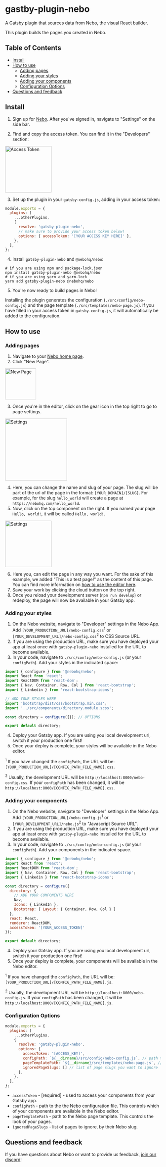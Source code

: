 # gastby-plugin-nebo

A Gatsby plugin that sources data from Nebo, the visual React builder.

This plugin builds the pages you created in Nebo.

## Table of Contents
- [Install](#install)
- [How to use](#how-to-use)
  - [Adding pages](#adding-pages)
  - [Adding your styles](#adding-your-styles)
  - [Adding your components](#adding-your-components)
  - [Configuration Options](#configuration-options)
- [Questions and feedback](#questions-and-feedback)

## Install
1. Sign up for [Nebo](https://app.nebohq.com/users/sign_up). After you've signed in, navigate to "Settings" on the side bar.

2. Find and copy the access token. You can find it in the "Developers" section:
   
<img alt="Access Token" height="150px" src="https://res.cloudinary.com/hzimreaxl/image/upload/v1622158327/setup-developers.png"/>

3. Set up the plugin in your `gatsby-config.js`, adding in your access token:

```js
module.exports = {
  plugins: [
    ...otherPlugins,
    {
      resolve: 'gatsby-plugin-nebo',
      // make sure to provide your access token below!
      options: { accessToken: '[YOUR ACCESS KEY HERE]' },
    },
  ],
};
```

4. Install `gatsby-plugin-nebo` and `@nebohq/nebo`:
```shell
# if you are using npm and package-lock.json
npm install gatsby-plugin-nebo @nebohq/nebo
# if you are using yarn and yarn.lock
yarn add gatsby-plugin-nebo @nebohq/nebo
```

5. You're now ready to build pages in Nebo!

Installing the plugin generates the configuration (`./src/config/nebo-config.js`) and the page template (`./src/templates/nebo-page.js`). 
If you have filled in your access token in `gatsby-config.js`, it will automatically be added to the configuration.

## How to use
### Adding pages
1. Navigate to your [Nebo home page](https://app.nebohq.com).
2. Click "New Page".
   
<img alt="New Page" height="100px" src="https://res.cloudinary.com/hzimreaxl/image/upload/v1622250220/setup-new_page.png"/>

3. Once you're in the editor, click on the gear icon in the top right to go to page settings. 
   
<img alt="Settings" height="200px" src="https://res.cloudinary.com/hzimreaxl/image/upload/v1622250448/setup-settings.png"/>

4. Here, you can change the name and slug of your page. The slug will be part of the url of the page in the format: `[YOUR_DOMAIN]/[SLUG]`. 
   For example, for the slug `hello_world` will create a page at `https://nebohq.com/hello_world`.
5. Now, click on the top component on the right. If you named your page `Hello, world!`, it will be called `Hello, world!`.

<img alt="Settings" height="150px" src="https://res.cloudinary.com/hzimreaxl/image/upload/v1622251123/setup-editor.png"/>

6. Here you, can edit the page in any way you want. For the sake of this example, we added "This is a test page!" as the content of this page.
   You can find more information on [how to use the editor here](https://nebohq.com/docs/editor).
7. Save your work by clicking the cloud button on the top right.
8. Once you reload your development server (`npm run develop`) or redeploy, the page will now be available in your Gatsby app.

### Adding your styles
1. On the Nebo website, navigate to "Developer" settings in the Nebo App.
   Add `[YOUR_PRODUCTION_URL]/nebo-config.css`<sup>1</sup> or `[YOUR_DEVELOPMENT_URL]/nebo-config.css`<sup>2</sup> to CSS Source URL.
2. If you are using the production URL, make sure you have deployed your app at least once with `gatsby-plugin-nebo` installed for the URL to become available.
3. In your code, navigate to `./src/config/nebo-config.js` (or your `configPath`). Add your styles in the indicated space:

```js
import { configure } from '@nebohq/nebo';
import React from 'react';
import ReactDOM from 'react-dom';
import { Nav, Container, Row, Col } from 'react-bootstrap';
import { Linkedin } from 'react-bootstrap-icons';

// ADD YOUR STYLES HERE
import 'bootstrap/dist/css/bootstrap.min.css';
import '../src/components/directory.module.scss';

const directory = configure({}); // OPTIONS

export default directory;
```

4. Deploy your Gatsby app. If you are using you local development url, switch it your production one first!
5. Once your deploy is complete, your styles will be available in the Nebo editor.

<sup>1</sup> If you have changed the `configPath`, the URL will be: `[YOUR_PRODUCTION_URL]/[CONFIG_PATH_FILE_NAME].css`.

<sup>2</sup> Usually, the development URL will be `http://localhost:8000/nebo-config.css`.
If your `configPath` has been changed, it will be `http://localhost:8000/[CONFIG_PATH_FILE_NAME].css`.

### Adding your components
1. On the Nebo website, navigate to "Developer" settings in the Nebo App. Add `[YOUR_PRODUCTION_URL]/nebo-config.js`<sup>1</sup> or `[YOUR_DEVELOPMENT_URL]/nebo.js`<sup>2</sup> to "Javascript Source URL".
2. If you are using the production URL, make sure you have deployed your app at least once with `gatsby-plugin-nebo` installed for the URL to become available.
3. In your code, navigate to `./src/config/nebo-config.js` (or your `configPath`). Add your components in the indicated space.

```js
import { configure } from '@nebohq/nebo';
import React from 'react';
import ReactDOM from 'react-dom';
import { Nav, Container, Row, Col } from 'react-bootstrap';
import { Linkedin } from 'react-bootstrap-icons';

const directory = configure({
  directory: {
    // ADD YOUR COMPONENTS HERE
    Nav,
    Icons: { LinkedIn },
    Bootstrap: { Layout: { Container, Row, Col } }
  },
  react: React,
  renderer: ReactDOM,
  accessToken: '[YOUR_ACCESS_TOKEN]'
});

export default directory;
```

4. Deploy your Gatsby app. If you are using you local development url, switch it your production one first!
5. Once your deploy is complete, your components will be available in the Nebo editor.

<sup>1</sup> If you have changed the `configPath`, the URL will be: `[YOUR_PRODUCTION_URL]/[CONFIG_PATH_FILE_NAME].js`.

<sup>2</sup> Usually, the development URL will be `http://localhost:8000/nebo-config.js`.
If your `configPath` has been changed, it will be `http://localhost:8000/[CONFIG_PATH_FILE_NAME].js`.

### Configuration Options
```js
module.exports = {
  plugins: [
    ...otherPlugins,
    {
      resolve: 'gatsby-plugin-nebo',
      options: { 
        accessToken: '[ACCESS_KEY]',
        configPath: `${__dirname}/src/config/nebo-config.js`, // path to the configruation file
        pageTemplatePath: `${__dirname}/src/templates/nebo-page.js`, // path to the page template
        ignoredPageSlugs: [] // list of page slugs you want to ignore
      },
    },
  ],
};
```

- `accessToken` - [required] - used to access your components from your Gatsby app.
- `configPath` - path to the the Nebo configuration file. This controls which of your components are available in the Nebo editor.
- `pageTemplatePath` - path to the Nebo page template. This controls the look of your pages.
- `ignoredPageSlugs` - list of pages to ignore, by their Nebo slug.

## Questions and feedback
If you have questions about Nebo or want to provide us feedback, [join our discord](https://discord.gg/eYZZkJV992)!
